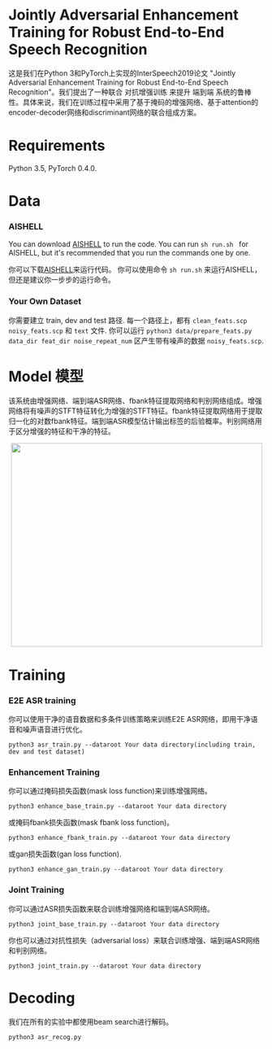 # Jointly Adversarial Enhancement Training for Robust End-to-End Speech Recognition


这是我们在Python 3和PyTorch上实现的InterSpeech2019论文 "Jointly Adversarial Enhancement Training for Robust End-to-End Speech Recognition"。我们提出了一种联合 对抗增强训练 来提升 端到端 系统的鲁棒性。具体来说，我们在训练过程中采用了基于掩码的增强网络、基于attention的encoder-decoder网络和discriminant网络的联合组成方案。

# Requirements
Python 3.5, PyTorch 0.4.0.

# Data
### AISHELL
You can download [AISHELL](http://www.aishelltech.com/kysjcp) to run the code.
You can run ```sh run.sh ``` for AISHELL, but it's recommended that you run the commands one by one.

你可以下载[AISHELL](http://www.aishelltech.com/kysjcp)来运行代码。
你可以使用命令 ```sh run.sh``` 来运行AISHELL，但还是建议你一步步的运行命令。

### Your Own Dataset
你需要建立 train, dev and test 路径. 每一个路径上，都有 ```clean_feats.scp``` ```noisy_feats.scp``` 和 ```text``` 文件. 你可以运行 ```python3 data/prepare_feats.py data_dir feat_dir noise_repeat_num``` 区产生带有噪声的数据 ```noisy_feats.scp```.

# Model 模型

该系统由增强网络、端到端ASR网络、fbank特征提取网络和判别网络组成。增强网络将有噪声的STFT特征转化为增强的STFT特征。fbank特征提取网络用于提取归一化的对数fbank特征。端到端ASR模型估计输出标签的后验概率。判别网络用于区分增强的特征和干净的特征。

<div align="center">
<img src="https://github.com/bliunlpr/Robust_e2e_gan/blob/master/fig/framework.Jpeg"  height="400" width="495">
</div>

# Training

### E2E ASR training
你可以使用干净的语音数据和多条件训练策略来训练E2E ASR网络，即用干净语音和噪声语音进行优化。

```
python3 asr_train.py --dataroot Your data directory(including train, dev and test dataset) 
```

### Enhancement Training
你可以通过掩码损失函数(mask loss function)来训练增强网络。

```
python3 enhance_base_train.py --dataroot Your data directory
```
或掩码fbank损失函数(mask fbank loss function)。

```
python3 enhance_fbank_train.py --dataroot Your data directory
```
或gan损失函数(gan loss function).

```
python3 enhance_gan_train.py --dataroot Your data directory
```

### Joint Training

你可以通过ASR损失函数来联合训练增强网络和端到端ASR网络。

```
python3 joint_base_train.py --dataroot Your data directory
```

你也可以通过对抗性损失（adversarial loss）来联合训练增强、端到端ASR网络和判别网络。
```
python3 joint_train.py --dataroot Your data directory
```

# Decoding
我们在所有的实验中都使用beam search进行解码。
```
python3 asr_recog.py 
```
